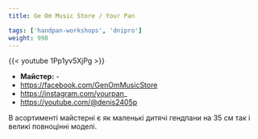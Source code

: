 ```yaml
---
title: Ge Om Music Store / Your Pan

tags: ['handpan-workshops', 'dnipro']
weight: 998
---
```

{{< youtube 1Pp1yv5XjPg >}}

- **Майстер:** -
- https://facebook.com/GenOmMusicStore
- https://instagram.com/yourpan_
- https://youtube.com/@denis2405p

В асортименті майстерні є як маленькі дитячі гендпани на 35 см так і великі повноцінні моделі.
